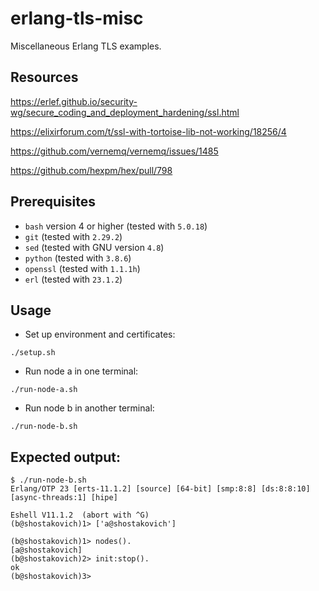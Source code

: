 # erlang-tls-misc

Miscellaneous Erlang TLS examples.

## Resources

https://erlef.github.io/security-wg/secure_coding_and_deployment_hardening/ssl.html

https://elixirforum.com/t/ssl-with-tortoise-lib-not-working/18256/4

https://github.com/vernemq/vernemq/issues/1485

https://github.com/hexpm/hex/pull/798

## Prerequisites

* `bash` version 4 or higher (tested with `5.0.18`)
* `git` (tested with `2.29.2`)
* `sed` (tested with GNU version `4.8`)
* `python` (tested with `3.8.6`)
* `openssl` (tested with `1.1.1h`)
* `erl` (tested with `23.1.2`)

## Usage

* Set up environment and certificates:

```
./setup.sh
```

* Run node a in one terminal:

```
./run-node-a.sh
```

* Run node b in another terminal:

```
./run-node-b.sh
```

## Expected output:

```
$ ./run-node-b.sh 
Erlang/OTP 23 [erts-11.1.2] [source] [64-bit] [smp:8:8] [ds:8:8:10] [async-threads:1] [hipe]

Eshell V11.1.2  (abort with ^G)
(b@shostakovich)1> ['a@shostakovich']

(b@shostakovich)1> nodes().
[a@shostakovich]
(b@shostakovich)2> init:stop().
ok
(b@shostakovich)3>
```
